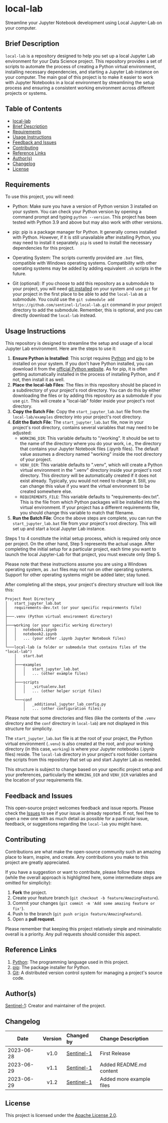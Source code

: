 # local-lab
Streamline your Jupyter Notebook development using Local Jupyter-Lab on your computer.


## Brief Description

`local-lab` is a repository designed to help you set up a local Jupyter Lab environment for your Data Science project. This repository provides a set of scripts to automate the process of creating a Python virtual environment, installing necessary dependencies, and starting a Jupyter Lab instance on your computer. The main goal of this project is to make it easier to work with Jupyter Notebooks in a local environment by streamlining the setup process and ensuring a consistent working environment across different projects or systems.


## Table of Contents
- [local-lab]
- [Brief Description](#brief-description)
- [Requirements](#requirements)
- [Usage Instructions](#usage-instructions)
- [Feedback and Issues](#feedback-and-issues)
- [Contributing](#contributing)
- [Reference Links](#reference-links)
- [Author(s)](#authors)
- [Changelog](#changelog)
- [License](#license)


## Requirements

To use this project, you will need:

- Python: Make sure you have a version of Python version 3 installed on your system. You can check your Python version by opening a command prompt and typing `python --version`. This project has been tested with Python 3.9 and above but may also work with other versions.

- pip: pip is a package manager for Python. It generally comes installed with Python. However, if it is still unavailable after installing Python, you may need to install it separately. `pip` is used to install the necessary dependencies for this project.

- Operating System: The scripts currently provided are `.bat` files, compatible with Windows operating systems. Compatibility with other operating systems may be added by adding equivalent `.sh` scripts in the future.

- Git (optional): If you choose to add this repository as a submodule to your project, you will need [git installed][Git] on your system and use `git` for your project in the first place to be able to add the `local-lab` as a submodule. You could use the `git submodule add https://github.com/sentinel-1/local-lab.git` command in your project directory to add the submodule. Remember, this is optional, and you can directly download the `local-lab` instead.


## Usage Instructions

This repository is designed to streamline the setup and usage of a local Jupyter Lab environment. Here are the steps to use it:
1. **Ensure Python is Installed**: This script requires [Python] and [pip] to be installed on your system. If you don't have Python installed, you can download it from the [official Python website][Python]. As for pip, it is often getting automatically installed in the process of installing Python, and if not, then install it as well.
2. **Place the local-lab Files**: The files in this repository should be placed in a subdirectory of your project's root directory. You can do this by either downloading the files or by adding this repository as a submodule if you use `git`. This will create a "local-lab" folder inside your project's root directory.
3. **Copy the Batch File**: Copy the `start_jupyter_lab.bat` file from the `local-lab/examples` directory into your project's root directory. 
4. **Edit the Batch File**: The `start_jupyter_lab.bat` file, now in your project's root directory, contains several variables that may need to be adjusted:
   - `WORKING_DIR`: This variable defaults to "/working". It should be set to the name of the directory where you do your work, i.e., the directory that contains your Jupyter Notebook files (.ipynb files). The default value assumes a directory named "working" inside the root directory of your project.
   - `VENV_DIR`: This variable defaults to ".venv", which will create a Python virtual environment in the ".venv" directory inside your project's root directory. This directory will be automatically created if it does not exist already. Typically, you would not need to change it. Still, you can change this value if you want the virtual environment to be created somewhere else.
   - `REQUIREMENTS_FILE`: This variable defaults to "requirements-dev.txt". This is the file from which Python packages will be installed into the virtual environment. If your project has a different requirements file, you should change this variable to match that filename.
5. **Run the Batch File**: Once the above steps are complete, you can run the `start_jupyter_lab.bat` file from your project's root directory. This will set up and start a local Jupyter Lab instance.

Steps 1 to 4 constitute the initial setup process, which is required only once per project. On the other hand, Step 5 represents the actual usage. After completing the initial setup for a particular project, each time you want to launch the local Jupyter-Lab for that project, you must execute only Step 5.

Please note that these instructions assume you are using a Windows operating system, as `.bat` files may not run on other operating systems. Support for other operating systems might be added later; stay tuned.

After completing all the steps, your project's directory structure will look like this:

```plaintext
Project Root Directory
│   start_jupyter_lab.bat
│   requirements-dev.txt (or your specific requirements file)
│
├───.venv (Python virtual environment directory)
│
├───working (or your specific working directory)
│   │   notebook1.ipynb
│   │   notebook2.ipynb
│   │   ... (your other .ipynb Jupyter Notebook files)
│
└───local-lab (a folder or submodule that contains files of the "local-lab")
    │   start.bat
    │
    ├───examples
    │   │   start_jupyter_lab.bat
    │   │   ... (other example files)
    │
    ├───scripts
    │   │   _virtualenv.bat
    │   │   ... (other helper script files)
    │
    └───conf
        │   _additional_jupyter_lab_config.py
        │   ... (other configuration files)
```

Please note that some directories and files (like the contents of the `.venv` directory and the `conf` directory in `local-lab`) are not displayed in this structure for simplicity.

The `start_jupyter_lab.bat` file is at the root of your project, the Python virtual environment (`.venv`) is also created at the root, and your working directory (in this case, `working`) is where your Jupyter notebooks (.ipynb files) reside. The `local-lab` directory in your project's root folder contains the scripts from this repository that set up and start Jupyter Lab as needed.

This structure is subject to change based on your specific project setup and your preferences, particularly the `WORKING_DIR` and `VENV_DIR` variables and the location of your requirements file.


## Feedback and Issues

This open-source project welcomes feedback and issue reports. Please check the [Issues] to see if your issue is already reported. If not, feel free to open a new one with as much detail as possible for a particular issue, feedback, or suggestions regarding the `local-lab` you might have.


## Contributing

Contributions are what make the open-source community such an amazing place to learn, inspire, and create. Any contributions you make to this project are greatly appreciated.

If you have a suggestion or want to contribute, please follow these steps (while the overall approach is highlighted here, some intermediate steps are omitted for simplicity):

1. **Fork** the project.
2. Create your feature branch (`git checkout -b feature/AmazingFeature`).
3. Commit your changes (`git commit -m 'Add some amazing feature or fix'`).
4. Push to the branch (`git push origin feature/AmazingFeature`).
5. Open a **pull request**.

Please remember that keeping this project relatively simple and minimalistic overall is a priority. Any pull requests should consider this aspect.


## Reference Links

1. [Python]: The programming language used in this project.
2. [pip]: The package installer for Python.
3. [Git]: A distributed version control system for managing a project's source code.

<!-- Reference Links: -->
[local-lab]:https://github.com/sentinel-1/local-lab#local-lab
[Python]:https://www.python.org/downloads/
[pip]:https://pip.pypa.io/en/stable/installation/
[Git]:https://git-scm.com/downloads
[Issues]:https://github.com/sentinel-1/local-lab/issues


## Author(s)

[Sentinel-1]: Creator and maintainer of the project.

<!-- Author Profile Links: -->
[Sentinel-1]:https://github.com/sentinel-1


## Changelog

| Date       | Version | Changed by   | Change Description      |
|------------|:-------:|:-------------|:------------------------|
| 2023-06-28 |  v1.0   | [Sentinel-1] | First Release           |
| 2023-06-29 |  v1.1   | [Sentinel-1] | Added README.md content |
| 2023-06-29 |  v1.2   | [Sentinel-1] | Added more example files |


## License

This project is licensed under the [Apache License 2.0](./LICENSE).
